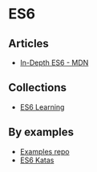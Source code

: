 

# ES6

## Articles

* [In-Depth ES6 - MDN](https://hacks.mozilla.org/category/es6-in-depth/)

## Collections

* [ES6 Learning](https://github.com/ericdouglas/ES6-Learning)

## By examples

* [Examples repo](https://github.com/hemanth/paws-on-es6)
* [ES6 Katas](http://es6katas.org/)
